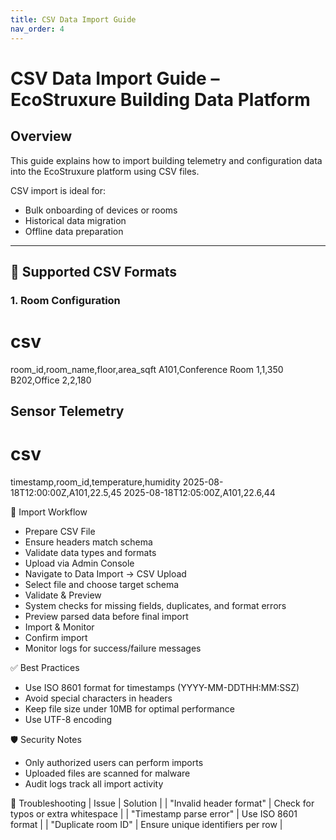 ```yaml
---
title: CSV Data Import Guide
nav_order: 4
---
```


# CSV Data Import Guide – EcoStruxure Building Data Platform

## Overview
This guide explains how to import building telemetry and configuration data into the EcoStruxure platform using CSV files.

CSV import is ideal for:
- Bulk onboarding of devices or rooms
- Historical data migration
- Offline data preparation

---

## 📁 Supported CSV Formats

### 1. Room Configuration

# csv

room_id,room_name,floor,area_sqft
A101,Conference Room 1,1,350
B202,Office 2,2,180

## Sensor Telemetry

# csv

timestamp,room_id,temperature,humidity
2025-08-18T12:00:00Z,A101,22.5,45
2025-08-18T12:05:00Z,A101,22.6,44

🔧 Import Workflow
- Prepare CSV File
- Ensure headers match schema
- Validate data types and formats
- Upload via Admin Console
- Navigate to Data Import → CSV Upload
- Select file and choose target schema
- Validate & Preview
- System checks for missing fields, duplicates, and format errors
- Preview parsed data before final import
- Import & Monitor
- Confirm import
- Monitor logs for success/failure messages

✅ Best Practices
- Use ISO 8601 format for timestamps (YYYY-MM-DDTHH:MM:SSZ)
- Avoid special characters in headers
- Keep file size under 10MB for optimal performance
- Use UTF-8 encoding

🛡️ Security Notes
- Only authorized users can perform imports
- Uploaded files are scanned for malware
- Audit logs track all import activity

📌 Troubleshooting
| Issue | Solution | 
| "Invalid header format" | Check for typos or extra whitespace | 
| "Timestamp parse error" | Use ISO 8601 format | 
| "Duplicate room ID" | Ensure unique identifiers per row | 





